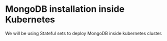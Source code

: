 # MongoDB installation inside Kubernetes

We will be using Stateful sets to deploy MongoDB inside kubernetes cluster.

